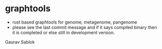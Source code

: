 # graphtools
 - rust based graphtools for genome, metagenome, pangenome
 - please see the last commit message and if it says compiled binary then it is completed or else still in development version. 
 
 Gaurav Sablok
